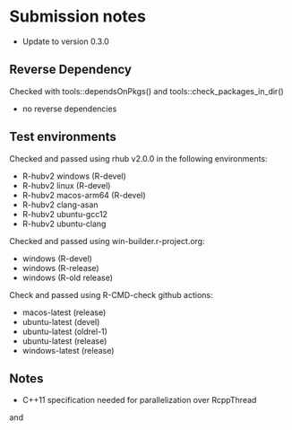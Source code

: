 # Submission notes
* Update to version 0.3.0

## Reverse Dependency
Checked with tools::dependsOnPkgs() and tools::check_packages_in_dir()
* no reverse dependencies

## Test environments
Checked and passed using rhub v2.0.0 in the following environments:
* R-hubv2 windows (R-devel)
* R-hubv2 linux (R-devel)
* R-hubv2 macos-arm64 (R-devel)
* R-hubv2 clang-asan
* R-hubv2 ubuntu-gcc12
* R-hubv2 ubuntu-clang

Checked and passed using win-builder.r-project.org:
* windows (R-devel)
* windows (R-release)
* windows (R-old release)

Check and passed using R-CMD-check github actions:
* macos-latest (release)
* ubuntu-latest (devel)
* ubuntu-latest (oldrel-1)
* ubuntu-latest (release)
* windows-latest (release)

## Notes
* C++11 specification needed for parallelization over RcppThread







and 